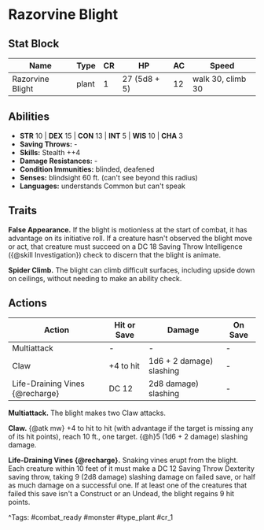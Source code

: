 # Razorvine Blight

## Stat Block

| Name | Type | CR | HP | AC | Speed |
|------|------|----|----|----|-------|
| Razorvine Blight | plant | 1 | 27 (5d8 + 5) | 12 | walk 30, climb 30 |

## Abilities

- **STR** 10 | **DEX** 15 | **CON** 13 | **INT** 5 | **WIS** 10 | **CHA** 3
- **Saving Throws:** -  
- **Skills:** Stealth ++4  
- **Damage Resistances:** -  
- **Condition Immunities:** blinded, deafened  
- **Senses:** blindsight 60 ft. (can't see beyond this radius)  
- **Languages:** understands Common but can't speak

## Traits

**False Appearance.** If the blight is motionless at the start of combat, it has advantage on its initiative roll. If a creature hasn't observed the blight move or act, that creature must succeed on a DC 18 Saving Throw Intelligence ({@skill Investigation}) check to discern that the blight is animate.

**Spider Climb.** The blight can climb difficult surfaces, including upside down on ceilings, without needing to make an ability check.


## Actions

| Action | Hit or Save | Damage | On Save |
|--------|--------------|--------|----------|
| Multiattack | - | - | - |
| Claw | +4 to hit | 1d6 + 2 damage) slashing | - |
| Life-Draining Vines {@recharge} | DC 12 | 2d8 damage) slashing | - |

**Multiattack.** The blight makes two Claw attacks.

**Claw.** {@atk mw} +4 to hit to hit (with advantage if the target is missing any of its hit points), reach 10 ft., one target. {@h}5 (1d6 + 2 damage) slashing damage.

**Life-Draining Vines {@recharge}.** Snaking vines erupt from the blight. Each creature within 10 feet of it must make a DC 12 Saving Throw Dexterity saving throw, taking 9 (2d8 damage) slashing damage on failed save, or half as much damage on a successful one. If at least one of the creatures that failed this save isn't a Construct or an Undead, the blight regains 9 hit points.


^Tags: #combat_ready #monster #type_plant #cr_1